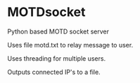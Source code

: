 # MOTDsocket
Python based MOTD socket server

Uses file motd.txt to relay message to user.

Uses threading for multiple users.

Outputs connected IP's to a file.
